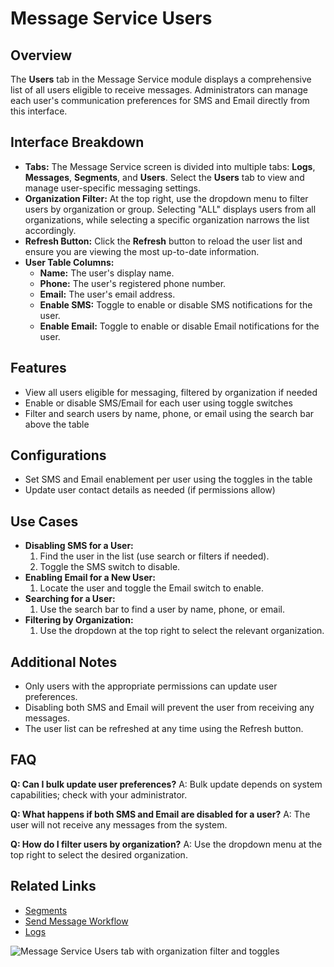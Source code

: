 # Message Service Users

## Overview
The **Users** tab in the Message Service module displays a comprehensive list of all users eligible to receive messages. Administrators can manage each user's communication preferences for SMS and Email directly from this interface.

## Interface Breakdown
- **Tabs:** The Message Service screen is divided into multiple tabs: **Logs**, **Messages**, **Segments**, and **Users**. Select the **Users** tab to view and manage user-specific messaging settings.
- **Organization Filter:** At the top right, use the dropdown menu to filter users by organization or group. Selecting "ALL" displays users from all organizations, while selecting a specific organization narrows the list accordingly.
- **Refresh Button:** Click the **Refresh** button to reload the user list and ensure you are viewing the most up-to-date information.
- **User Table Columns:**
  - **Name:** The user's display name.
  - **Phone:** The user's registered phone number.
  - **Email:** The user's email address.
  - **Enable SMS:** Toggle to enable or disable SMS notifications for the user.
  - **Enable Email:** Toggle to enable or disable Email notifications for the user.

## Features
- View all users eligible for messaging, filtered by organization if needed
- Enable or disable SMS/Email for each user using toggle switches
- Filter and search users by name, phone, or email using the search bar above the table

## Configurations
- Set SMS and Email enablement per user using the toggles in the table
- Update user contact details as needed (if permissions allow)

## Use Cases
- **Disabling SMS for a User:**
  1. Find the user in the list (use search or filters if needed).
  2. Toggle the SMS switch to disable.
- **Enabling Email for a New User:**
  1. Locate the user and toggle the Email switch to enable.
- **Searching for a User:**
  1. Use the search bar to find a user by name, phone, or email.
- **Filtering by Organization:**
  1. Use the dropdown at the top right to select the relevant organization.

## Additional Notes
- Only users with the appropriate permissions can update user preferences.
- Disabling both SMS and Email will prevent the user from receiving any messages.
- The user list can be refreshed at any time using the Refresh button.

## FAQ
**Q: Can I bulk update user preferences?**
A: Bulk update depends on system capabilities; check with your administrator.

**Q: What happens if both SMS and Email are disabled for a user?**
A: The user will not receive any messages from the system.

**Q: How do I filter users by organization?**
A: Use the dropdown menu at the top right to select the desired organization.

## Related Links
- [Segments](./segments.md)
- [Send Message Workflow](./send-message.md)
- [Logs](./logs.md)

![Message Service Users tab with organization filter and toggles](../../../static/img/Users.png)